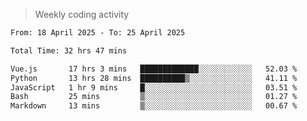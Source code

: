 > Weekly coding activity
<!--START_SECTION:waka-->

```txt
From: 18 April 2025 - To: 25 April 2025

Total Time: 32 hrs 47 mins

Vue.js       17 hrs 3 mins   █████████████░░░░░░░░░░░░   52.03 %
Python       13 hrs 28 mins  ██████████▒░░░░░░░░░░░░░░   41.11 %
JavaScript   1 hr 9 mins     █░░░░░░░░░░░░░░░░░░░░░░░░   03.51 %
Bash         25 mins         ▒░░░░░░░░░░░░░░░░░░░░░░░░   01.27 %
Markdown     13 mins         ▒░░░░░░░░░░░░░░░░░░░░░░░░   00.67 %
```

<!--END_SECTION:waka-->

